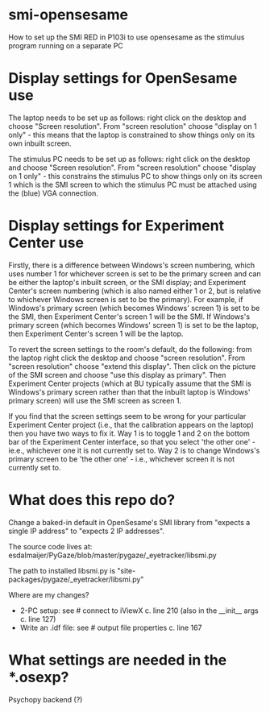 # smi-opensesame
How to set up the SMI RED in P103i to use opensesame as the stimulus program running on a separate PC

# Display settings for OpenSesame use
The laptop needs to be set up as follows: right click on the desktop and choose "Screen resolution". From "screen resolution" choose "display on 1 only" - this means that the laptop is constrained to show things only on its own inbuilt screen.

The stimulus PC needs to be set up as follows: right click on the desktop and choose "Screen resolution". From "screen resolution" choose "display on 1 only" - this constrains the stimulus PC to show things only on its screen 1 which is the SMI  screen to which the stimulus PC must be attached using the (blue) VGA connection.

# Display settings for Experiment Center use
Firstly, there is a difference between Windows's screen numbering, which uses number 1 for whichever screen is set to be the primary screen and can be either the laptop's inbuilt screen, or the SMI display; and Experiment Center's screen numbering (which is also named either 1 or 2, but is relative to whichever Windows screen is set to be the primary). For example, if Windows's primary screen (which becomes Windows' screen 1) is set to be the SMI, then Experiment Center's screen 1 will be the SMI. If Windows's primary screen (which becomes Windows' screen 1) is set to be the laptop, then Experiment Center's screen 1 will be the laptop.

To revert the screen settings to the room's default, do the following: from the laptop right click the desktop and choose "screen resolution". From "screen resolution" choose "extend this display". Then click on the picture of the SMI screen and choose "use this display as primary". Then Experiment Center projects (which at BU typically assume that the SMI is Windows's primary screen rather than that the inbuilt laptop is Windows' primary screen) will use the SMI screen as screen 1.

If you find that the screen settings seem to be wrong for your particular Experiment Center project (i.e., that the calibration appears on the laptop) then you have two ways to fix it. Way 1 is to toggle 1 and 2 on the bottom bar of the Experiment Center interface, so that you select 'the other one' - ie.e., whichever one it is not currently set to. Way 2 is to change Windows's primary screen to be 'the other one' - i.e., whichever screen it is not currently set to.

# What does this repo do?
Change a baked-in default in OpenSesame's SMI library from "expects a single IP address" to "expects 2 IP addresses". 

The source code lives at:
    esdalmaijer/PyGaze/blob/master/pygaze/\_eyetracker/libsmi.py

The path to installed libsmi.py is "site-packages/pygaze/\_eyetracker/libsmi.py"

Where are my changes?
- 2-PC setup:         see # connect to iViewX      c. line 210 (also in the \_\_init__ args c. line 127)
- Write an .idf file: see # output file properties c. line 167

# What settings are needed in the \*.osexp?

Psychopy backend (?)
